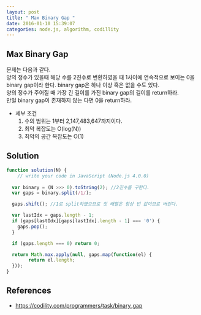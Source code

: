 ```yaml
---
layout: post
title: " Max Binary Gap "
date: 2016-01-10 15:39:07
categories: node.js, algorithm, codillity
---
```


## Max Binary Gap  
문제는 다음과 같다.  
양의 정수가 있을때 해당 수를 2진수로 변환하였을 때 1사이에 연속적으로 보이는 0을 binary gap이라 한다. binary gap은 하나 이상 혹은 없을 수도 있다.  
양의 정수가 주어질 때 가장 긴 길이를 가진 binary gap의 길이를 return하라.  
만일 binary gap이 존재하지 않는 다면 0을 return하라.  

- 세부 조건  
  1. 수의 범위는 1부터 2,147,483,647까지이다.  
  2. 최악 복잡도는 O(log(N))  
  3. 최악의 공간 복잡도는 O(1)  

## Solution  

```javascript
function solution(N) {
    // write your code in JavaScript (Node.js 4.0.0)
        
  var binary = (N >>> 0).toString(2); //2진수를 구한다. 
  var gaps = binary.split(/1/); 

  gaps.shift(); //1로 split하였으므로 첫 배열은 항상 빈 값이므로 버린다. 

  var lastIdx = gaps.length - 1;
  if (gaps[lastIdx][gaps[lastIdx].length - 1] === '0') {
    gaps.pop();
  }

  if (gaps.length === 0) return 0;

  return Math.max.apply(null, gaps.map(function(el) {
        return el.length;
  }));
}
```




## References  
- https://codility.com/programmers/task/binary_gap
